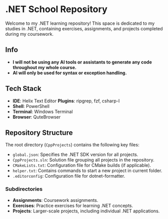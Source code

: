 # .NET School Repository

Welcome to my .NET learning repository! This space is dedicated to my studies in .NET, containing exercises, assignments, and projects completed during my coursework.

## Info

- **I will not be using any AI tools or assistants to generate any code throughout my whole course.**
- **AI will only be used for syntax or exception handling.**

## Tech Stack

- **IDE**: Helix Text Editor **Plugins**: ripgrep, fzf, csharp-l
- **Shell**: PowerShell
- **Terminal**: Windows Terminal
- **Browser**: QuteBrowser

## Repository Structure

The root directory (`CppProjects`) contains the following key files:

- `global.json`: Specifies the .NET SDK version for all projects.
- `CppProjects.sln`: Solution file grouping all projects in the repository.
- `CMakeLists.txt`: Configuration file for CMake builds (if applicable).
- `helper.txt`: Contains commands to start a new project in current folder.
- `.editorconfig`: Configuration file for dotnet-formatter.

### Subdirectories

- **Assignments**: Coursework assignments.
- **Exercises**: Practice exercises for learning .NET concepts.
- **Projects**: Larger-scale projects, including individual .NET applications.
